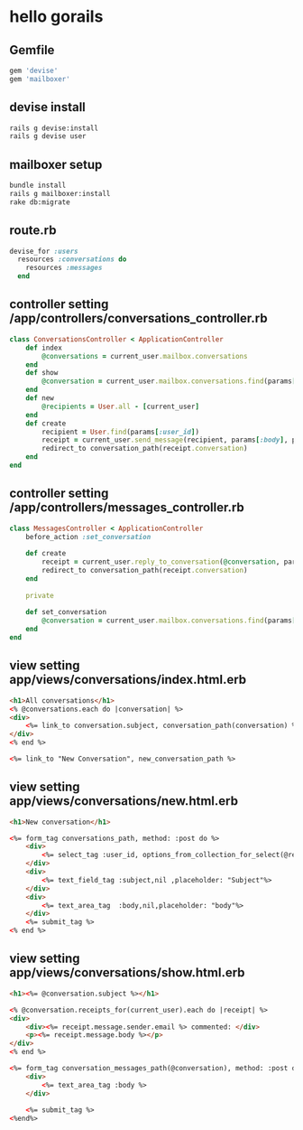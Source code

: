 # hello gorails

## Gemfile
```ruby
gem 'devise'
gem 'mailboxer'
```
## devise install
```bash
rails g devise:install
rails g devise user
```
## mailboxer setup
```bash
bundle install
rails g mailboxer:install
rake db:migrate
```
## route.rb
```ruby
devise_for :users
  resources :conversations do
    resources :messages
  end
```
## controller setting /app/controllers/conversations_controller.rb
```ruby
class ConversationsController < ApplicationController
    def index
        @conversations = current_user.mailbox.conversations
    end
    def show
        @conversation = current_user.mailbox.conversations.find(params[:id])
    end
    def new
        @recipients = User.all - [current_user]
    end
    def create
        recipient = User.find(params[:user_id])
        receipt = current_user.send_message(recipient, params[:body], params[:subject])
        redirect_to conversation_path(receipt.conversation)
    end
end
```
## controller setting /app/controllers/messages_controller.rb
```ruby
class MessagesController < ApplicationController
    before_action :set_conversation
    
    def create
        receipt = current_user.reply_to_conversation(@conversation, params[:body])
        redirect_to conversation_path(receipt.conversation)
    end
    
    private
    
    def set_conversation
        @conversation = current_user.mailbox.conversations.find(params[:conversation_id])
    end
end
```
## view setting app/views/conversations/index.html.erb
```html
<h1>All conversations</h1>
<% @conversations.each do |conversation| %>
<div>
    <%= link_to conversation.subject, conversation_path(conversation) %>
</div>
<% end %>

<%= link_to "New Conversation", new_conversation_path %>
```
## view setting app/views/conversations/new.html.erb
```html
<h1>New conversation</h1>

<%= form_tag conversations_path, method: :post do %>
    <div>
        <%= select_tag :user_id, options_from_collection_for_select(@recipients, :id, :email)%>
    </div>
    <div>
        <%= text_field_tag :subject,nil ,placeholder: "Subject"%>
    </div>
    <div>
        <%= text_area_tag  :body,nil,placeholder: "body"%>
    </div>
    <%= submit_tag %>
<% end %>
```
## view setting app/views/conversations/show.html.erb
```html
<h1><%= @conversation.subject %></h1>

<% @conversation.receipts_for(current_user).each do |receipt| %>
<div>
    <div><%= receipt.message.sender.email %> commented: </div>
    <p><%= receipt.message.body %></p>
</div>
<% end %>

<%= form_tag conversation_messages_path(@conversation), method: :post do %>
    <div>
        <%= text_area_tag :body %>
    </div>
    
    <%= submit_tag %>
<%end%>
```